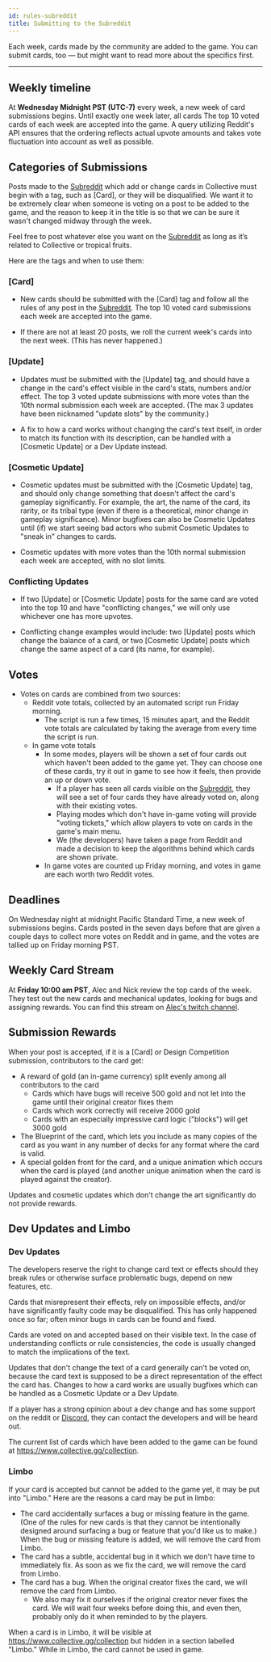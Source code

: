 ```yaml
---
id: rules-subreddit
title: Submitting to the Subreddit
---
```


Each week, cards made by the community are added to the game. You can submit cards, too — but might want to read more about the specifics first.

---

## Weekly timeline

At **Wednesday Midnight PST (UTC-7)** every week, a new week of card submissions begins. Until exactly one week later, all cards The top 10 voted cards of each week are accepted into the game. A query utilizing Reddit's API ensures that the ordering reflects actual upvote amounts and takes vote fluctuation into account as well as possible.

## Categories of Submissions

Posts made to the [Subreddit](https://old.reddit.com/r/collectivecg/) which add or change cards in Collective must begin with a tag, such as [Card], or they will be disqualified. We want it to be extremely clear when someone is voting on a post to be added to the game, and the reason to keep it in the title is so that we can be sure it wasn't changed midway through the week.

Feel free to post whatever else you want on the [Subreddit](https://old.reddit.com/r/collectivecg/) as long as it’s related to Collective or tropical fruits.

Here are the tags and when to use them:

### [Card]

- New cards should be submitted with the [Card] tag and follow all the rules of any post in the [Subreddit](https://old.reddit.com/r/collectivecg/). The top 10 voted card submissions each week are accepted into the game.

- If there are not at least 20 posts, we roll the current week's cards into the next week. (This has never happened.)

### [Update]

- Updates must be submitted with the [Update] tag, and should have a change in the card's effect visible in the card's stats, numbers and/or effect. The top 3 voted update submissions with more votes than the 10th normal submission each week are accepted. (The max 3 updates have been nicknamed "update slots" by the community.)

- A fix to how a card works without changing the card's text itself, in order to match its function with its description, can be handled with a [Cosmetic Update] or a Dev Update instead.

### [Cosmetic Update]

- Cosmetic updates must be submitted with the [Cosmetic Update] tag, and should only change something that doesn't affect the card's gameplay significantly. For example, the art, the name of the card, its rarity, or its tribal type (even if there is a theoretical, minor change in gameplay significance). Minor bugfixes can also be Cosmetic Updates until (if) we start seeing bad actors who submit Cosmetic Updates to "sneak in" changes to cards.

- Cosmetic updates with more votes than the 10th normal submission each week are accepted, with no slot limits.

### Conflicting Updates

- If two [Update] or [Cosmetic Update] posts for the same card are voted into the top 10 and have "conflicting changes," we will only use whichever one has more upvotes. 

- Conflicting change examples would include: two [Update] posts which change the balance of a card, or two [Cosmetic Update] posts which change the same aspect of a card (its name, for example).

## Votes

- Votes on cards are combined from two sources:
  - Reddit vote totals, collected by an automated script run Friday morning.
    - The script is run a few times, 15 minutes apart, and the Reddit vote totals are calculated by taking the average from every time the script is run.
  - In game vote totals
    - In some modes, players will be shown a set of four cards out which haven't been added to the game yet. They can choose one of these cards, try it out in game to see how it feels, then provide an up or down vote.
      - If a player has seen all cards visible on the [Subreddit](https://old.reddit.com/r/collectivecg/), they will see a set of four cards they have already voted on, along with their existing votes.
      - Playing modes which don't have in-game voting will provide "voting tickets," which allow players to vote on cards in the game's main menu.
      - We (the developers) have taken a page from Reddit and made a decision to keep the algorithms behind which cards are shown private.
    - In game votes are counted up Friday morning, and votes in game are each worth two Reddit votes.

## Deadlines

On Wednesday night at midnight Pacific Standard Time, a new week of submissions begins. Cards posted in the seven days before that are given a couple days to collect more votes on Reddit and in game, and the votes are tallied up on Friday morning PST.

## Weekly Card Stream

At **Friday 10:00 am PST**, Alec and Nick review the top cards of the week. They test out the new cards and mechanical updates, looking for bugs and assigning rewards. You can find this stream on [Alec's twitch channel](https://www.twitch.tv/aleccollective).

## Submission Rewards

When your post is accepted, if it is a [Card] or Design Competition submission, contributors to the card get:

- A reward of gold (an in-game currency) split evenly among all contributors to the card
  - Cards which have bugs will receive 500 gold and not let into the game until their original creator fixes them
  - Cards which work correctly will receive 2000 gold
  - Cards with an especially impressive card logic ("blocks") will get 3000 gold
- The Blueprint of the card, which lets you include as many copies of the card as you want in any number of decks for any format where the card is valid.
- A special golden front for the card, and a unique animation which occurs when the card is played (and another unique animation when the card is played against the creator).

Updates and cosmetic updates which don't change the art significantly do not provide rewards.

## Dev Updates and Limbo

### Dev Updates

The developers reserve the right to change card text or effects should they break rules or otherwise surface problematic bugs, depend on new features, etc.

Cards that misrepresent their effects, rely on impossible effects, and/or have significantly faulty code may be disqualified. This has only happened once so far; often minor bugs in cards can be found and fixed.

Cards are voted on and accepted based on their visible text. In the case of understanding conflicts or rule consistencies, the code is usually changed to match the implications of the text.

Updates that don't change the text of a card generally can't be voted on, because the card text is supposed to be a direct representation of the effect the card has. Changes to how a card works are usually bugfixes which can be handled as a Cosmetic Update or a Dev Update.

If a player has a strong opinion about a dev change and has some support on the reddit or [Discord](https://discord.gg/C8fTNVt), they can contact the developers and will be heard out.

The current list of cards which have been added to the game can be found at https://www.collective.gg/collection.

### Limbo

If your card is accepted but cannot be added to the game yet, it may be put into "Limbo." Here are the reasons a card may be put in limbo:

- The card accidentally surfaces a bug or missing feature in the game. (One of the rules for new cards is that they cannot be intentionally designed around surfacing a bug or feature that you'd like us to make.) When the bug or missing feature is added, we will remove the card from Limbo.
- The card has a subtle, accidental bug in it which we don't have time to immediately fix. As soon as we fix the card, we will remove the card from Limbo.
- The card has a bug. When the original creator fixes the card, we will remove the card from Limbo.
  - We also may fix it ourselves if the original creator never fixes the card. We will wait four weeks before doing this, and even then, probably only do it when reminded to by the players.

When a card is in Limbo, it will be visible at https://www.collective.gg/collection but hidden in a section labelled "Limbo." While in Limbo, the card cannot be used in game.
